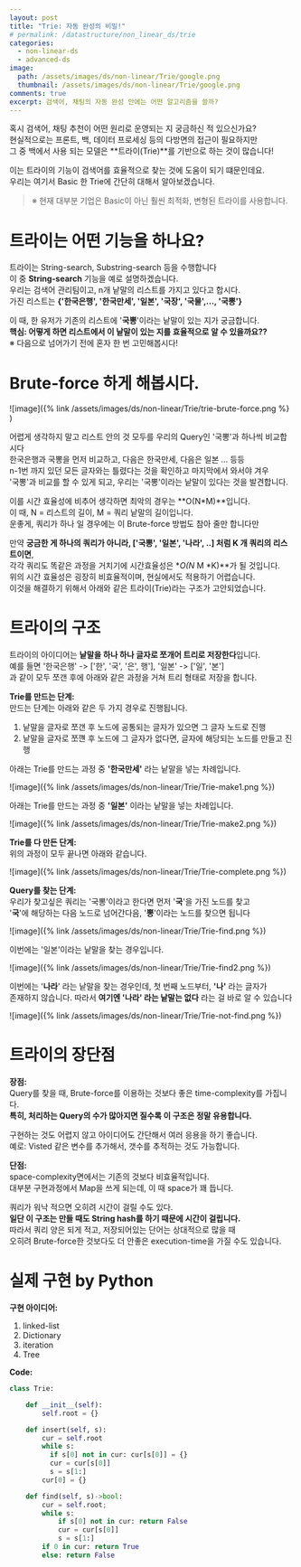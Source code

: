 ```yaml
---
layout: post
title: "Trie: 자동 완성의 비밀!"
# permalink: /datastructure/non_linear_ds/trie
categories:
  - non-linear-ds
  - advanced-ds
image:
  path: /assets/images/ds/non-linear/Trie/google.png
  thumbnail: /assets/images/ds/non-linear/Trie/google.png
comments: true
excerpt: 검색어, 채팅의 자동 완성 안에는 어떤 알고리즘을 쓸까?
---
```

혹시 검색어, 채팅 추천이 어떤 원리로 운영되는 지 궁금하신 적 있으신가요?<br/>
현실적으로는 프론트, 백, 데이터 프로세싱 등의 다방면의 접근이 필요하지만<br/>
그 중 백에서 사용 되는 모델은 **트라이(Trie)**를 기반으로 하는 것이 많습니다!<br/>

이는 트라이의 기능이 검색어를 효율적으로 찾는 것에 도움이 되기 떄문인데요.<br/>
우리는 여기서 Basic 한 Trie에 간단히 대해서 알아보겠습니다.<br/>
> ※ 현재 대부분 기업은 Basic이 아닌 훨씬 최적화, 변형된 트라이를 사용합니다.

# 트라이는 어떤 기능을 하나요?
트라이는 String-search, Substring-search 등을 수행합니다<br/>
이 중 **String-search** 기능을 예로 설명하겠습니다.<br/>
우리는 검색어 관리팀이고, n개 낱말의 리스트를 가지고 있다고 합시다.<br/>
가진 리스트는 **{'한국은행', '한국만세', '일본', '국장', '국물',..., '국뽕'}**<br/>

이 때, 한 유저가 기존의 리스트에 '**국뽕**'이라는 낱말이 있는 지가 궁금합니다.<br/>
**핵심: 어떻게 하면 리스트에서 이 낱말이 있는 지를 효율적으로 알 수 있을까요??**<br/>
※ 다음으로 넘어가기 전에 혼자 한 번 고민해봅시다!

# Brute-force 하게 해봅시다.
![image]({% link /assets/images/ds/non-linear/Trie/trie-brute-force.png %} )

어렵게 생각하지 말고 리스트 안의 것 모두를 우리의 Query인 '국뽕'과 하나씩 비교합시다<br/>
한국은행과 국뽕을 먼저 비교하고, 다음은 한국만세, 다음은 일본 ... 등등 <br/>
n-1번 까지 있던 모든 글자와는 틀렸다는 것을 확인하고 마지막에서 와서야 겨우<br/>
'국뽕'과 비교를 할 수 있게 되고, 우리는 '국뽕'이라는 낱말이 있다는 것을 발견합니다.<br/>

이를 시간 효율성에 비추어 생각하면 최악의 경우는 **O(N*M)**입니다.<br/>
이 때, N = 리스트의 길이, M = 쿼리 낱말의 길이입니다.<br/>
운좋게, 쿼리가 하나 일 경우에는 이 Brute-force 방법도 참아 줄만 합니다만<br/>

만약 **궁금한 게 하나의 쿼리가 아니라, ['국뽕', '일본', '나라', ..] 처럼 K 개 쿼리의 리스트이면**,<br/>
각각 쿼리도 똑같은 과정을 거치기에 시간효율성은 **O(N* M *K)**가 될 것입니다.<br/>
위의 시간 효율성은 굉장히 비효율적이며, 현실에서도 적용하기 어렵습니다.<br/>
이것을 해결하기 위해서 아래와 같은 트라이(Trie)라는 구조가 고안되었습니다.<br/>

# 트라이의 구조
트라이의 아이디어는  **낱말을 하나 하나 글자로 쪼개어 트리로 저장한다**입니다.<br/>
예를 들면 '한국은행' -> ['한', '국', '은', 행'], '일본' -> ['일', '본']<br/>
과 같이 모두 쪼갠 후에 아래와 같은 과정을 거쳐 트리 형태로 저장을 합니다.<br/>

**Trie를 만드는 단계:**<br/>
만드는 단계는 아래와 같은 두 가지 경우로 진행됩니다.
1. 낱말을 글자로 쪼갠 후 노드에 공통되는 글자가 있으면 그 글자 노드로 진행<br/>
2. 낱말을 글자로 쪼꺤 후 노드에 그 글자가 없다면, 글자에 해당되는 노드를 만들고 진행<br/>

아래는 Trie를 만드는 과정 중 **'한국만세'** 라는 낱말을 넣는 차례입니다.<br/>

![image]({% link /assets/images/ds/non-linear/Trie/Trie-make1.png %})

아래는 Trie를 만드는 과정 중 **'일본'** 이라는 낱말을 넣는 차례입니다.<br/>

![image]({% link /assets/images/ds/non-linear/Trie/Trie-make2.png %})

**Trie를 다 만든 단계:**<br/>
위의 과정이 모두 끝나면 아래와 같습니다.

![image]({% link /assets/images/ds/non-linear/Trie/Trie-complete.png %})

**Query를 찾는 단계:**<br/>
우리가 찾고싶은 쿼리는 '국뽕'이라고 한다면 먼저 '**국**'을 가진 노드를 찾고<br/>
'**국**'에 해당하는 다음 노드로 넘어간다음, '**뽕**'이라는 노드를 찾으면 됩니다<br/>

![image]({% link /assets/images/ds/non-linear/Trie/Trie-find.png %})

이번에는 '일본'이라는 낱말을 찾는 경우입니다.

![image]({% link /assets/images/ds/non-linear/Trie/Trie-find2.png %})

이번에는 '**나라**' 라는 낱말을 찾는 경우인데, 첫 번째 노드부터, **'나'** 라는 글자가<br/>
존재하지 않습니다. 따라서 **여기엔 '나라' 라는 낱말는 없다** 라는 걸 바로 알 수 있습니다<br/>

![image]({% link /assets/images/ds/non-linear/Trie/Trie-not-find.png %})

# 트라이의 장단점
**장점:**<br/>
Query를 찾을 때, Brute-force를 이용하는 것보다 좋은 time-complexity를 가집니다.<br/>
**특히, 처리하는 Query의 수가 많아지면 질수록 이 구조은 정말 유용합니다.**<br/>

구현하는 것도 어렵지 않고 아이디어도 간단해서 여러 응용을 하기 좋습니다.<br/>
예로: Visted 같은 변수를 추가해서, 갯수를 추적하는 것도 가능합니다.<br/>

**단점:**<br/>
space-complexity면에서는 기존의 것보다 비효율적입니다.<br/>
대부분 구현과정에서 Map을 쓰게 되는데, 이 때 space가 꽤 듭니다.<br/>

쿼리가 워낙 적으면 오히려 시간이 걸릴 수도 있다.<br/>
**일단 이 구조는 만들 때도 String hash를 하기 때문에 시간이 걸립니다.**<br/>
따라서 쿼리 양은 되게 적고, 저장되어있는 단어는 상대적으로 많을 때<br/>
오히려 Brute-force한 것보다도 더 안좋은 execution-time을 가질 수도 있습니다.<br/>

# 실제 구현 by Python

**구현 아이디어:**<br/>
1. linked-list
2. Dictionary
3. iteration
4. Tree

**Code:**<br/>
```python
class Trie:

    def __init__(self):
        self.root = {}

    def insert(self, s):
        cur = self.root
        while s:
          if s[0] not in cur: cur[s[0]] = {}
          cur = cur[s[0]]
          s = s[1:]
        cur[0] = {}

    def find(self, s)->bool:
        cur = self.root;
        while s:
            if s[0] not in cur: return False
            cur = cur[s[0]]
            s = s[1:]
        if 0 in cur: return True
        else: return False
```
